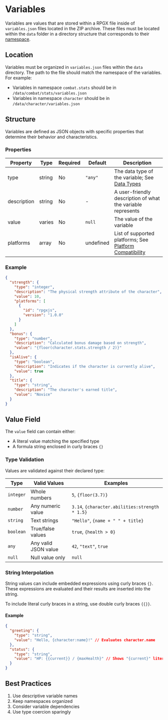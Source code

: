 # Variables

Variables are values that are stored within a RPGX file inside of `variables.json` files located in the ZIP archive. These files must be located within the `data` folder in a directory structure that corresponds to their [namespace](./namespaces.md).

## Location

Variables must be organized in `variables.json` files within the `data` directory. The path to the file should match the namespace of the variables. For example:

- Variables in namespace `combat.stats` should be in `/data/combat/stats/variables.json`
- Variables in namespace `character` should be in `/data/character/variables.json`

## Structure

Variables are defined as JSON objects with specific properties that determine their behavior and characteristics.

### Properties

| Property    | Type   | Required | Default   | Description                                                                                   |
| ----------- | ------ | -------- | --------- | --------------------------------------------------------------------------------------------- |
| type        | string | No       | `"any"`   | The data type of the variable; See [Data Types](../common/data_types.md)                      |
| description | string | No       | -         | A user-friendly description of what the variable represents                                   |
| value       | varies | No       | `null`    | The value of the variable                                                                     |
| platforms   | array  | No       | undefined | List of supported platforms; See [Platform Compatibility](../implementation/compatibility.md) |

### Example

```json
{
  "strength": {
    "type": "integer",
    "description": "The physical strength attribute of the character",
    "value": 10,
    "platforms": [
      {
        "id": "rpgxjs",
        "version": "1.0.0"
      }
    ]
  },
  "bonus": {
    "type": "number",
    "description": "Calculated bonus damage based on strength",
    "value": "{floor(character.stats.strength / 2)}"
  },
  "isAlive": {
    "type": "boolean",
    "description": "Indicates if the character is currently alive",
    "value": true
  },
  "title": {
    "type": "string",
    "description": "The character's earned title",
    "value": "Novice"
  }
}
```

## Value Field

The `value` field can contain either:

- A literal value matching the specified type
- A formula string enclosed in curly braces `{}`

### Type Validation

Values are validated against their declared type:

| Type      | Valid Values         | Examples                                       |
| --------- | -------------------- | ---------------------------------------------- |
| `integer` | Whole numbers        | `5`, `{floor(3.7)}`                            |
| `number`  | Any numeric value    | `3.14`, `{character.abilities:strength * 1.5}` |
| `string`  | Text strings         | `"Hello"`, `{name + " " + title}`              |
| `boolean` | True/false values    | `true`, `{health > 0}`                         |
| `any`     | Any valid JSON value | `42`, `"text"`, `true`                         |
| `null`    | Null value only      | `null`                                         |

### String Interpolation

String values can include embedded expressions using curly braces `{}`. These expressions are evaluated and their results are inserted into the string.

To include literal curly braces in a string, use double curly braces `{{}}`.

#### Example

```json
{
  "greeting": {
    "type": "string",
    "value": "Hello, {character:name}!" // Evaluates character.name
  },
  "status": {
    "type": "string",
    "value": "HP: {{current}} / {maxHealth}" // Shows "{current}" literally and evaluates maxHealth
  }
}
```

## Best Practices

1. Use descriptive variable names
2. Keep namespaces organized
3. Consider variable dependencies
4. Use type coercion sparingly
